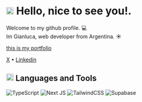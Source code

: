  # <img src="https://fonts.gstatic.com/s/e/notoemoji/latest/1fae1/512.gif" alt="🫡" width="20" height="20"> Hello, nice to see you!.

Welcome to my github profile. 💻<br>
Im Gianluca, web developer from Argentina. ☀️

<a href="https://gianluca-donato.vercel.app/" target="_blank">this is my portfolio</a> <br>


<a href="https://twitter.com/giannidona_dev" target="_blank">X</a>
•
<a href="https://www.linkedin.com/in/gianidonato/" target="_blank">Linkedin</a>



## <img src="https://fonts.gstatic.com/s/e/notoemoji/latest/270f_fe0f/512.gif" alt="✏" width="20" height="20"> Languages and Tools

![TypeScript](https://img.shields.io/badge/typescript-%23007ACC.svg?style=for-the-badge&logo=typescript&logoColor=white) ![Next JS](https://img.shields.io/badge/Next-black?style=for-the-badge&logo=next.js&logoColor=white) ![TailwindCSS](https://img.shields.io/badge/tailwindcss-%2338B2AC.svg?style=for-the-badge&logo=tailwind-css&logoColor=white) ![Supabase](https://img.shields.io/badge/Supabase-181818?style=for-the-badge&logo=supabase&logoColor=white)
